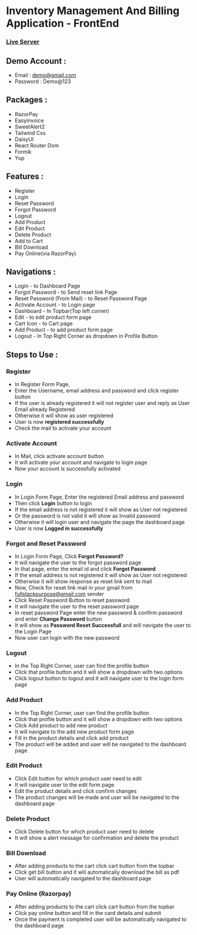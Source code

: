 # Inventory Management And Billing Application - FrontEnd

### [Live Server](https://inventorymanagementandbilling.netlify.app/)

## Demo Account : 

* Email : demo@gmail.com
* Password : Demo@123

## Packages : 

* RazorPay
* Easyinvoice
* SweetAlert2
* Tailwind Css
* DaisyUI
* React Router Dom
* Formik
* Yup


## Features :

* Register
* Login
* Reset Password
* Forgot Password
* Logout
* Add Product
* Edit Product
* Delete Product
* Add to Cart
* Bill Download
* Pay Online(via RazorPay)

## Navigations : 

* Login - to Dashboard Page
* Forgot Password - to Send reset link Page
* Reset Password (From Mail) - to Reset Password Page
* Activate Account - to Login page
* Dashboard - In Topbar(Top left corner)
* Edit - to edit product form page
* Cart Icon - to Cart page
* Add Product - to add product form page
* Logout - In Top Right Corner as dropdown in Profile Button

## Steps to Use : 

### Register

* In Register Form Page, 
* Enter the Username, email address and password and click register button
* If the user is already registered it will not register user and reply as User Email already Registered
* Otherwise it will show as user registered
* User is now <b>registered successfully</b>
* Check the mail to activate your account

### Activate Account

* In Mail, click activate account button
* It will activate your account and navigate to login page
* Now your account is successfully activated

### Login

* In Login Form Page, Enter the registered Email address and password
* Then click <b>Login</b> button to login
* If the email address is not registered it will show as User not registered
* Or the password is not valid it will show as Invalid password
* Otherwise it will login user and navigate the page the dashboard page
* User is now <b>Logged in successfully</b>

### Forgot and Reset Password

* In Login Form Page, Click <b>Forgot Password?</b>
* It will navigate the user to the forgot password page
* In that page, enter the email id and click <b>Forgot Password</b>
* If the email address is not registered it will show as User not registered
* Otherwise it will show response as reset link sent to mail
* Now, Check for reset link mail in your gmail from fullstackpurpose@gmail.com sender
* Click Reset Password Button to reset password
* It will navigate the user to the reset password page
* In reset password Page enter the new password & confirm password and enter <b>Change Password</b> button
* It will show as <b>Password Reset Successfull</b> and will navigate the user to the Login Page
* Now user can login with the new password

### Logout

* In the Top Right Corner, user can find the profile button
* Click that profile button and it will show a dropdown with two options
* Click logout button to logout and it will navigate user to the login form page

### Add Product

* In the Top Right Corner, user can find the profile button
* Click that profile button and it will show a dropdown with two options
* Click Add product to add new product
* It will navigate to the add new product form page
* Fill in the product details and click add product
* The product will be added and user will be navigated to the dashboard page

### Edit Product

* Click Edit button for which product user need to edit
* It will navigate user to the edit form page
* Edit the product details and click confirm changes
* The product changes will be made and user will be navigated to the dashboard page

### Delete Product

* Click Delete button for which product user need to delete
* It will show a alert message for confirmation and delete the product

### Bill Download

* After adding products to the cart click cart button from the topbar
* Click get bill button and it will automatically download the bill as pdf
* User will automatically navigated to the dashboard page

### Pay Online (Razorpay)

* After adding products to the cart click cart button from the topbar
* Click pay online button and fill in the card details and submit
* Once the payment is completed user will be automatically navigated to the dashboard page
